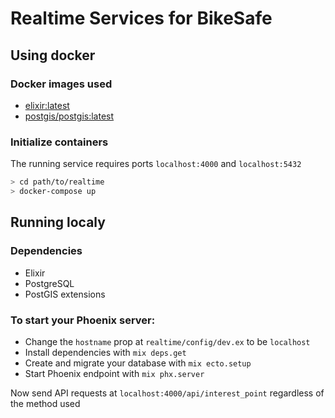 # Realtime Services for BikeSafe

## Using docker

### Docker images used

- [elixir:latest](https://hub.docker.com/_/elixir)
- [postgis/postgis:latest](https://hub.docker.com/r/postgis/postgis)

### Initialize containers

The running service requires ports `localhost:4000` and `localhost:5432`

```sh
> cd path/to/realtime
> docker-compose up
```

## Running localy

### Dependencies

- Elixir
- PostgreSQL
- PostGIS extensions

### To start your Phoenix server:

  * Change the `hostname` prop at `realtime/config/dev.ex` to be `localhost`
  * Install dependencies with `mix deps.get`
  * Create and migrate your database with `mix ecto.setup`
  * Start Phoenix endpoint with `mix phx.server`

Now send API requests at `localhost:4000/api/interest_point` regardless of the method used
